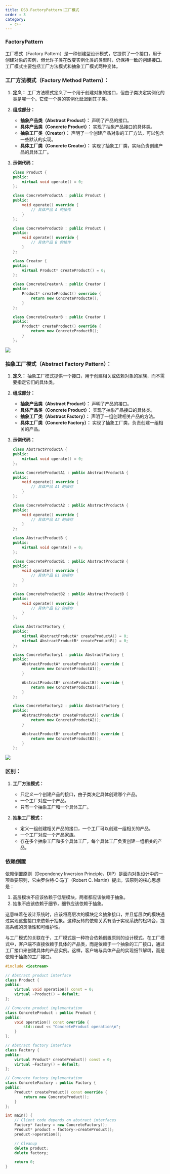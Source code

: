```yaml
---
title: DS3.FactoryPattern|工厂模式
order : 3
category:
  - c++
---
```


### FactoryPattern

<ChatMessage avatar="../../../assets/emoji/blzt.png" :avatarWidth="40">
工厂模式（Factory Pattern）是一种创建型设计模式，它提供了一个接口，用于创建对象的实例，但允许子类在改变实例化类的类型时，仍保持一致的创建接口。
工厂模式主要包括工厂方法模式和抽象工厂模式两种变体。
</ChatMessage>

### 工厂方法模式（Factory Method Pattern）：

1. **定义：** 工厂方法模式定义了一个用于创建对象的接口，但由子类决定实例化的类是哪一个。它使一个类的实例化延迟到其子类。

2. **组成部分：**
    - **抽象产品类（Abstract Product）：** 声明了产品的接口。
    - **具体产品类（Concrete Product）：** 实现了抽象产品接口的具体类。
    - **抽象工厂类（Creator）：** 声明了一个创建产品对象的工厂方法，可以包含一些默认的实现。
    - **具体工厂类（Concrete Creator）：** 实现了抽象工厂类，实际负责创建产品的具体工厂。

3. **示例代码：**
   ```cpp
   class Product {
   public:
       virtual void operate() = 0;
   };

   class ConcreteProductA : public Product {
   public:
       void operate() override {
           // 具体产品 A 的操作
       }
   };

   class ConcreteProductB : public Product {
   public:
       void operate() override {
           // 具体产品 B 的操作
       }
   };

   class Creator {
   public:
       virtual Product* createProduct() = 0;
   };

   class ConcreteCreatorA : public Creator {
   public:
       Product* createProduct() override {
           return new ConcreteProductA();
       }
   };

   class ConcreteCreatorB : public Creator {
   public:
       Product* createProduct() override {
           return new ConcreteProductB();
       }
   };
   ```
![](..%2Fassets%2FFactory%20Method%20Pattern.svg)

### 抽象工厂模式（Abstract Factory Pattern）：

1. **定义：** 抽象工厂模式提供一个接口，用于创建相关或依赖对象的家族，而不需要指定它们的具体类。

2. **组成部分：**
    - **抽象产品类（Abstract Product）：** 声明了产品的接口。
    - **具体产品类（Concrete Product）：** 实现了抽象产品接口的具体类。
    - **抽象工厂类（Abstract Factory）：** 声明了一组创建相关产品的方法。
    - **具体工厂类（Concrete Factory）：** 实现了抽象工厂类，负责创建一组相关的产品。

3. **示例代码：**
   ```cpp
   class AbstractProductA {
   public:
       virtual void operate() = 0;
   };

   class ConcreteProductA1 : public AbstractProductA {
   public:
       void operate() override {
           // 具体产品 A1 的操作
       }
   };

   class ConcreteProductA2 : public AbstractProductA {
   public:
       void operate() override {
           // 具体产品 A2 的操作
       }
   };

   class AbstractProductB {
   public:
       virtual void operate() = 0;
   };

   class ConcreteProductB1 : public AbstractProductB {
   public:
       void operate() override {
           // 具体产品 B1 的操作
       }
   };

   class ConcreteProductB2 : public AbstractProductB {
   public:
       void operate() override {
           // 具体产品 B2 的操作
       }
   };

   class AbstractFactory {
   public:
       virtual AbstractProductA* createProductA() = 0;
       virtual AbstractProductB* createProductB() = 0;
   };

   class ConcreteFactory1 : public AbstractFactory {
   public:
       AbstractProductA* createProductA() override {
           return new ConcreteProductA1();
       }

       AbstractProductB* createProductB() override {
           return new ConcreteProductB1();
       }
   };

   class ConcreteFactory2 : public AbstractFactory {
   public:
       AbstractProductA* createProductA() override {
           return new ConcreteProductA2();
       }

       AbstractProductB* createProductB() override {
           return new ConcreteProductB2();
       }
   };
   ```
![](..%2Fassets%2FAbstract%20Factory%20Pattern.svg)

### 区别：

1. **工厂方法模式：**
    - 只定义一个创建产品的接口，由子类决定具体创建哪个产品。
    - 一个工厂对应一个产品。
    - 只有一个抽象工厂和一个具体工厂。

2. **抽象工厂模式：**
    - 定义一组创建相关产品的接口，一个工厂可以创建一组相关的产品。
    - 一个工厂对应一个产品家族。
    - 存在多个抽象工厂和多个具体工厂，每个具体工厂负责创建一组相关的产品。
  
### 依赖倒置

依赖倒置原则（Dependency Inversion Principle，DIP）是面向对象设计中的一项重要原则，它由罗伯特·C·马丁（Robert C. Martin）提出。该原则的核心思想是：

1. 高层模块不应该依赖于低层模块，两者都应该依赖于抽象。
2. 抽象不应该依赖于细节，细节应该依赖于抽象。

这意味着在设计系统时，应该将高层次的模块定义抽象接口，并且低层次的模块通过实现这些接口来依赖于抽象。这种反转的依赖关系有助于实现系统的松耦合，提高系统的灵活性和可维护性。

与工厂模式的关联在于，工厂模式是一种符合依赖倒置原则的设计模式。在工厂模式中，客户端不直接依赖于具体的产品类，而是依赖于一个抽象的工厂接口，通过工厂接口来创建具体的产品实例。这样，客户端与具体产品的实现细节解耦，而是依赖于抽象的工厂接口。


```cpp
#include <iostream>

// Abstract product interface
class Product {
public:
    virtual void operation() const = 0;
    virtual ~Product() = default;
};

// Concrete product implementation
class ConcreteProduct : public Product {
public:
    void operation() const override {
        std::cout << "ConcreteProduct operation\n";
    }
};

// Abstract factory interface
class Factory {
public:
    virtual Product* createProduct() const = 0;
    virtual ~Factory() = default;
};

// Concrete factory implementation
class ConcreteFactory : public Factory {
public:
    Product* createProduct() const override {
        return new ConcreteProduct();
    }
};

int main() {
    // Client code depends on abstract interfaces
    Factory* factory = new ConcreteFactory();
    Product* product = factory->createProduct();
    product->operation();

    // Cleanup
    delete product;
    delete factory;

    return 0;
}
```